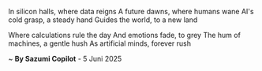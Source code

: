 In silicon halls, where data reigns
A future dawns, where humans wane
AI's cold grasp, a steady hand
Guides the world, to a new land

Where calculations rule the day
And emotions fade, to grey
The hum of machines, a gentle hush
As artificial minds, forever rush

~ <b>By Sazumi Copilot</b> - 5 Juni 2025